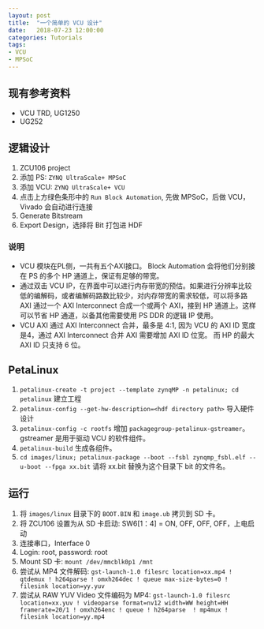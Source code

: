 ```yaml
---
layout: post
title:  "一个简单的 VCU 设计"
date:   2018-07-23 12:00:00
categories: Tutorials
tags:
- VCU
- MPSoC
---
```


## 现有参考资料

- VCU TRD, UG1250
- UG252

## 逻辑设计

1. ZCU106 project
2. 添加 PS: `ZYNQ UltraScale+ MPSoC`
3. 添加 VCU: `ZYNQ UltraScale+ VCU`
4. 点击上方绿色条形中的 `Run Block Automation`, 先做 MPSoC，后做 VCU，Vivado 会自动进行连接
5. Generate Bitstream
6. Export Design，选择将 Bit 打包进 HDF

### 说明

- VCU 模块在PL侧，一共有五个AXI接口。 Block Automation 会将他们分别接在 PS 的多个 HP 通道上，保证有足够的带宽。
- 通过双击 VCU IP，在界面中可以进行内存带宽的预估。如果进行分辨率比较低的编解码，或者编解码路数比较少，对内存带宽的需求较低，可以将多路 AXI 通过一个 AXI Interconnect 合成一个或两个 AXI，接到 HP 通道上。这样可以节省 HP 通道，以备其他需要使用 PS DDR 的逻辑 IP 使用。
- VCU AXI 通过 AXI Interconnect 合并，最多是 4:1, 因为 VCU 的 AXI ID 宽度是4，通过 AXI Interconnect 合并 AXI 需要增加 AXI ID 位宽。 而 HP 的最大 AXI ID 只支持 6 位。

## PetaLinux

1. `petalinux-create -t project --template zynqMP -n petalinux; cd petalinux` 建立工程
2. `petalinux-config --get-hw-description=<hdf directory path>` 导入硬件设计
3. `petalinux-config -c rootfs` 增加 `packagegroup-petalinux-gstreamer`。 gstreamer 是用于驱动 VCU 的软件组件。
4. `petalinux-build` 生成各组件。
5. `cd images/linux; petalinux-package --boot --fsbl zynqmp_fsbl.elf --u-boot --fpga xx.bit`  请将 xx.bit 替换为这个目录下 bit 的文件名。

## 运行

1. 将 `images/linux` 目录下的 `BOOT.BIN` 和 `image.ub` 拷贝到 SD 卡。
2. 将 ZCU106 设置为从 SD 卡启动: SW6[1：4] = ON, OFF, OFF, OFF，上电启动
3. 连接串口，Interface 0
4. Login: root, password: root
5. Mount SD 卡: `mount /dev/mmcblk0p1 /mnt`
6. 尝试从 MP4 文件解码: `gst-launch-1.0 filesrc location=xx.mp4 ! qtdemux ! h264parse ! omxh264dec ! queue max-size-bytes=0 ! filesink location=yy.yuv`
7. 尝试从 RAW YUV Video 文件编码为 MP4: `gst-launch-1.0 filesrc location=xx.yuv ! videoparse format=nv12 width=WW height=HH framerate=20/1 ! omxh264enc ! queue ! h264parse  ! mp4mux ! filesink location=yy.mp4`